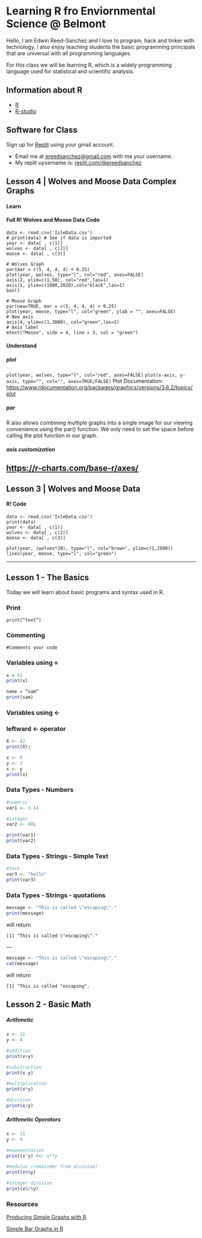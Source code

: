 # Learning R fro Enviornmental Science @ Belmont

Hello, I am Edwin Reed-Sanchez and I love to program, hack and tinker with technology. I also enjoy teaching students the basic programming principals that are universal with all programming languages.  

For this class we will be learning R, which is a widely programming language used for statistical and scientific analysis.  

## Information about R
- [R](https://www.r-project.org/)
- [R-studio](https://posit.co/downloads/)

## Software for Class
Sign up for [Replit](https://replit.com/) using your gmail account. 
- Email me  at ereedsanchez@gmail.com with me your username. 
- My replit uysername is: [replit.com/@ereedsanchez](https://replit.com/@ereedsanchez)

## Lesson 4 | Wolves and Moose Data Complex Graphs 

#### Learn


#### Full R! Wolves and Moose Data Code 
```
data <- read.csv('IsleData.csv')
# print(data) # See if data is imported
year <- data[ , c(1)] 
wolves <- data[ , c(2)]
moose <- data[ , c(3)]

# Wolves Graph
par(mar = c(5, 4, 4, 4) + 0.25)
plot(year, wolves, type="l", col="red", axes=FALSE)
axis(2, ylim=c(1,50), col="red",las=1)
axis(1, ylim=c(1980,2020),col="black",las=1)
box()

# Moose Graph
par(new=TRUE, mar = c(5, 4, 4, 4) + 0.25)
plot(year, moose, type="l", col="green", ylab = "", axes=FALSE)
# New axis
axis(4, ylim=c(1,3000), col="green",las=1)
# Axis label
mtext("Moose", side = 4, line = 3, col = "green")

```

#### Understand

##### plot
`plot(year, wolves, type="l", col="red", axes=FALSE)`
`plot(x-axis, y-axis, type="", col="", axes=TRUE/FALSE)`
Plot Documentation: https://www.rdocumentation.org/packages/graphics/versions/3.6.2/topics/plot

##### par
R also allows combining multiple graphs into a single image for our viewing convenience using the par() function. We only need to set the space before calling the plot function in our graph.

##### axis customization 
https://r-charts.com/base-r/axes/
----------



## Lesson 3 | Wolves and Moose Data 

#### R! Code 

```
data <- read.csv('IsleData.csv')
print(data)
year <- data[ , c(1)]
wolves <- data[ , c(2)]
moose <- data[ , c(3)]

plot(year, (wolves*20), type="l", col="brown", ylim=c(1,2500))
lines(year, moose, type="l", col="green")
```
----------

## Lesson 1 - The Basics
Today we will learn about basic programs and syntax used in R. 

### Print
`print(“text”)`

### Commenting
`#Comments your code`

### Variables using =
```R
x = 51
print(x)
```
```R
name = “sam”
print(sam)
```


### Variables using <-
### leftward <- operator

```R
X <- 42
print(X);
```
```R
x <- 9
y <- 3 
x <- y 
print(x)
```

### Data Types - Numbers
```R
#numeric
var1 <- 3.14

#integer
var2 <- 88L

print(var1)
print(var2)
```

### Data Types - Strings - Simple Text

```R
#text
var3 <- "hello"
print(var3)
```




### Data Types - Strings - quotations 

```R
message <- "This is called \"escaping\"."
print(message) 
```
will return
```
[1] "This is called \"escaping\"."
```
—
```R
message <- "This is called \"escaping\"."
cat(message)
```
will return
```
[1] "This is called "escaping".
```


## Lesson 2 - Basic Math

##### Arithmetic 
```R
x <- 11
y <- 4

#addition
print(x+y)

#substraction
print(x-y)

#multiplication
print(x*y)

#division
print(x/y)
```

##### Arithmetic Operators
```R
x <- 11
y <- 4

#exponentation
print(x^y) #or x**y

#modulus (remainder from division)
print(x%%y)

#integer division
print(x%/%y)
```


### Resources 
[Producing Simple Graphs with R](https://sites.harding.edu/fmccown/r/)

[Simple Bar Graphs in R](https://medium.com/beginner-at-bi-data-science-and-big-data/importing-data-into-r-from-a-csv-file-and-creating-a-chart-out-of-it-892d5bc81531_)



